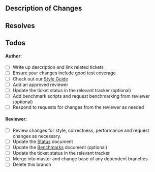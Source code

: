 ## Description of Changes

<!-- Replace this comment with a concise description of your changes. PRs with insufficient descriptions may be blocked! -->

## Resolves

<!-- Replace this comment with links to any issues/stories/tickets addressed by your changes. -->

## Todos

#### Author:
- [ ] Write up description and link related tickets
- [ ] Ensure your changes include good test coverage
- [ ] Check out our [Style Guide](https://github.com/nifty-swift/Nifty/blob/master/Documents/Style.md)
- [ ] Add an approved reviewer
- [ ] Update the ticket status in the relevant tracker (optional)
- [ ] Add benchmark scripts and request benchmarking from reviewer (optional)
- [ ] Respond to requests for changes from the reviewer as needed

#### Reviewer:
- [ ] Review changes for style, correctness, performance and request changes as necessary.
- [ ] Update the [Status](https://github.com/nifty-swift/Nifty/blob/master/Documents/Status.md) document
- [ ] Update the [Benchmarks](https://github.com/nifty-swift/Nifty/blob/master/Documents/Benchmarks.md) document (optional)
- [ ] Update the ticket status in the relevant tracker
- [ ] Merge into master and change base of any dependent branches
- [ ] Delete this branch

